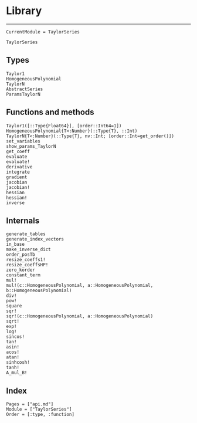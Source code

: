 # Library

---

```@meta
CurrentModule = TaylorSeries
```

```@docs
TaylorSeries
```

## Types

```@docs
Taylor1
HomogeneousPolynomial
TaylorN
AbstractSeries
ParamsTaylorN
```

## Functions and methods

```@docs
Taylor1([::Type{Float64}], [order::Int64=1])
HomogeneousPolynomial{T<:Number}(::Type{T}, ::Int)
TaylorN{T<:Number}(::Type{T}, nv::Int; [order::Int=get_order()])
set_variables
show_params_TaylorN
get_coeff
evaluate
evaluate!
derivative
integrate
gradient
jacobian
jacobian!
hessian
hessian!
inverse
```

## Internals

```@docs
generate_tables
generate_index_vectors
in_base
make_inverse_dict
order_posTb
resize_coeffs1!
resize_coeffsHP!
zero_korder
constant_term
mul!
mul!(c::HomogeneousPolynomial, a::HomogeneousPolynomial, b::HomogeneousPolynomial)
div!
pow!
square
sqr!
sqr!(c::HomogeneousPolynomial, a::HomogeneousPolynomial)
sqrt!
exp!
log!
sincos!
tan!
asin!
acos!
atan!
sinhcosh!
tanh!
A_mul_B!
```

## Index

```@index
Pages = ["api.md"]
Module = ["TaylorSeries"]
Order = [:type, :function]
```
